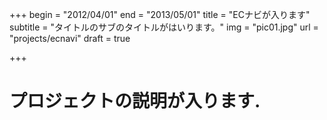 +++
begin = "2012/04/01"
end = "2013/05/01"
title = "ECナビが入ります"
subtitle = "タイトルのサブのタイトルがはいります。"
img = "pic01.jpg"
url = "projects/ecnavi"
draft = true

+++

<h1>プロジェクトの説明が入ります.</h1>

